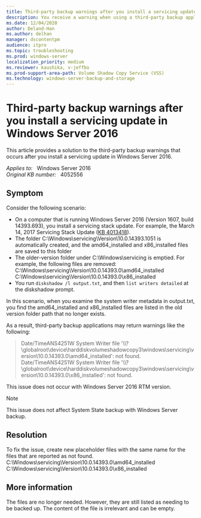 ```yaml
---
title: Third-party backup warnings after you install a servicing update in Windows Server 2016
description: You receive a warning when using a third-party backup application after you install a Windows Servicing Stack Update.
ms.date: 12/04/2020
author: Deland-Han
ms.author: delhan 
manager: dscontentpm
audience: itpro
ms.topic: troubleshooting
ms.prod: windows-server
localization_priority: medium
ms.reviewer: kaushika, v-jeffbo
ms.prod-support-area-path: Volume Shadow Copy Service (VSS)
ms.technology: windows-server-backup-and-storage
---
```

# Third-party backup warnings after you install a servicing update in Windows Server 2016

This article provides a solution to the third-party backup warnings that occurs after you install a servicing update in Windows Server 2016.

_Applies to:_ &nbsp; Windows Server 2016  
_Original KB number:_ &nbsp; 4052556

## Symptom

Consider the following scenario:

- On a computer that is running Windows Server 2016 (Version 1607, build 14393.693), you install a servicing stack update. For example, the March 14, 2017 Servicing Stack Update ([KB 4013418](https://support.microsoft.com/help/4013418)).
- The folder C:\\Windows\\servicing\\Version\\10.0.14393.1051 is automatically created, and the amd64_installed and x86_installed files are saved to this folder
- The older-version folder under C:\\Windows\\servicing is emptied. For example, the following files are removed:  
    C:\\Windows\\servicing\\Version\\10.0.14393.0\\amd64_installed  
    C:\\Windows\\servicing\\Version\\10.0.14393.0\\x86_installed
- You run `diskshadow /l output.txt`, and then `list writers detailed` at the diskshadow prompt.

In this scenario, when you examine the system writer metadata in output.txt, you find the amd64_installed and x86_installed files are listed in the old version folder path that no longer exists.

As a result, third-party backup applications may return warnings like the following:  
> Date/TimeANS4251W System Writer file '\\\\?\\globalroot\\device\\harddiskvolumeshadowcopy3\\windows\\servicing\\version\\10.0.14393.0\\amd64_installed': not found.
Date/TimeANS4251W System Writer file '\\\\?\\globalroot\\device\\harddiskvolumeshadowcopy3\\windows\\servicing\\version\\10.0.14393.0\x86_installed': not found.

This issue does not occur with Windows Server 2016 RTM version.
> [!Note]
> This issue does not affect System State backup with Windows Server backup.

## Resolution

To fix the issue, create new placeholder files with the same name for the files that are reported as not found.  
C:\\Windows\\servicing\\Version\\10.0.14393.0\\amd64_installed  
C:\\Windows\\servicing\\Version\\10.0.14393.0\\x86_installed

## More information

The files are no longer needed. However, they are still listed as needing to be backed up. The content of the file is irrelevant and can be empty.

